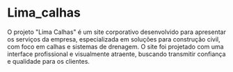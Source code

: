 # Lima_calhas
O projeto "Lima Calhas" é um site corporativo desenvolvido para apresentar os serviços da empresa, especializada em soluções para construção civil, com foco em calhas e sistemas de drenagem. O site foi projetado com uma interface profissional e visualmente atraente, buscando transmitir confiança e qualidade para os clientes.
